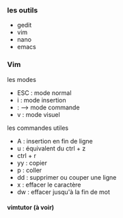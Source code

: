 ### les outils 
- gedit
- vim 
- nano
- emacs

### Vim
les modes 

- ESC : mode normal
- i : mode insertion
- : --> mode commande 
- v : mode visuel

les commandes utiles

- A : insertion en fin de ligne
- u : équivalent du ctrl + z
- ctrl + r 
- yy : copier
- p : coller
- dd : supprimer ou couper une ligne 
- x : effacer le caractère 
- dw : effacer jusqu'à la fin de mot

#### vimtutor (à voir)
